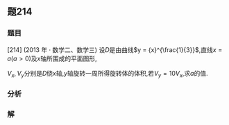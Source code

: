 ## 题214
### 题目
[214] (2013 年 · 数学二、数学三) 设$D$是由曲线$y = {x}^{\frac{1}{3}}$,直线$x = a( {a > 0})$及$x$轴所围成的平面图形,

${V}_{x},{V}_{y}$分别是$D$绕$x$轴,$y$轴旋转一周所得旋转体的体积,若${V}_{y} = {10}{V}_{x}$,求$a$的值.
### 分析

### 解